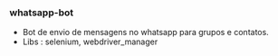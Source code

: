 ### whatsapp-bot

- Bot de envio de mensagens no whatsapp para grupos e contatos.
- Libs : selenium, webdriver_manager
